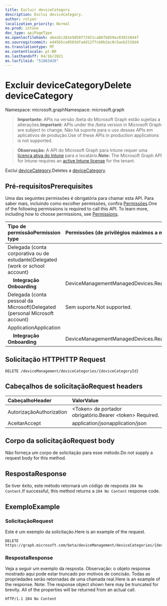 ```yaml
---
title: Excluir deviceCategory
description: Exclui deviceCategory.
author: rolyon
localization_priority: Normal
ms.prod: intune
doc_type: apiPageType
ms.openlocfilehash: abea5c281e9d50f72921ca807b859ac03022044f
ms.sourcegitcommit: ed45b5ce0583dfa4d12f7cb0b3ac0c5aeb2318d4
ms.translationtype: MT
ms.contentlocale: pt-BR
ms.lasthandoff: 04/16/2021
ms.locfileid: "51863426"
---
```

# <a name="delete-devicecategory"></a><span data-ttu-id="4391f-103">Excluir deviceCategory</span><span class="sxs-lookup"><span data-stu-id="4391f-103">Delete deviceCategory</span></span>

<span data-ttu-id="4391f-104">Namespace: microsoft.graph</span><span class="sxs-lookup"><span data-stu-id="4391f-104">Namespace: microsoft.graph</span></span>

> <span data-ttu-id="4391f-105">**Importante:** APIs na versão /beta do Microsoft Graph estão sujeitas a alterações.</span><span class="sxs-lookup"><span data-stu-id="4391f-105">**Important:** APIs under the /beta version in Microsoft Graph are subject to change.</span></span> <span data-ttu-id="4391f-106">Não há suporte para o uso dessas APIs em aplicativos de produção.</span><span class="sxs-lookup"><span data-stu-id="4391f-106">Use of these APIs in production applications is not supported.</span></span>

> <span data-ttu-id="4391f-107">**Observação:** A API do Microsoft Graph para Intune requer uma [licença ativa do Intune](https://go.microsoft.com/fwlink/?linkid=839381) para o locatário.</span><span class="sxs-lookup"><span data-stu-id="4391f-107">**Note:** The Microsoft Graph API for Intune requires an [active Intune license](https://go.microsoft.com/fwlink/?linkid=839381) for the tenant.</span></span>

<span data-ttu-id="4391f-108">Exclui [deviceCategory](../resources/intune-shared-devicecategory.md).</span><span class="sxs-lookup"><span data-stu-id="4391f-108">Deletes a [deviceCategory](../resources/intune-shared-devicecategory.md).</span></span>
## <a name="prerequisites"></a><span data-ttu-id="4391f-109">Pré-requisitos</span><span class="sxs-lookup"><span data-stu-id="4391f-109">Prerequisites</span></span>
<span data-ttu-id="4391f-p102">Uma das seguintes permissões é obrigatória para chamar esta API. Para saber mais, incluindo como escolher permissões, confira [Permissões](/graph/permissions-reference).</span><span class="sxs-lookup"><span data-stu-id="4391f-p102">One of the following permissions is required to call this API. To learn more, including how to choose permissions, see [Permissions](/graph/permissions-reference).</span></span>

|<span data-ttu-id="4391f-112">Tipo de permissão</span><span class="sxs-lookup"><span data-stu-id="4391f-112">Permission type</span></span>|<span data-ttu-id="4391f-113">Permissões (de privilégios máximos a mínimos)</span><span class="sxs-lookup"><span data-stu-id="4391f-113">Permissions (from most to least privileged)</span></span>|
|:---|:---|
|<span data-ttu-id="4391f-114">Delegada (conta corporativa ou de estudante)</span><span class="sxs-lookup"><span data-stu-id="4391f-114">Delegated (work or school account)</span></span>||
| <span data-ttu-id="4391f-115">&nbsp; &nbsp; **Integração**</span><span class="sxs-lookup"><span data-stu-id="4391f-115">&nbsp; &nbsp; **Onboarding**</span></span> | <span data-ttu-id="4391f-116">DeviceManagementManagedDevices.ReadWrite.All</span><span class="sxs-lookup"><span data-stu-id="4391f-116">DeviceManagementManagedDevices.ReadWrite.All</span></span>|
|<span data-ttu-id="4391f-117">Delegada (conta pessoal da Microsoft)</span><span class="sxs-lookup"><span data-stu-id="4391f-117">Delegated (personal Microsoft account)</span></span>|<span data-ttu-id="4391f-118">Sem suporte.</span><span class="sxs-lookup"><span data-stu-id="4391f-118">Not supported.</span></span>|
|<span data-ttu-id="4391f-119">Application</span><span class="sxs-lookup"><span data-stu-id="4391f-119">Application</span></span>||
| <span data-ttu-id="4391f-120">&nbsp; &nbsp; **Integração**</span><span class="sxs-lookup"><span data-stu-id="4391f-120">&nbsp; &nbsp; **Onboarding**</span></span> | <span data-ttu-id="4391f-121">DeviceManagementManagedDevices.ReadWrite.All</span><span class="sxs-lookup"><span data-stu-id="4391f-121">DeviceManagementManagedDevices.ReadWrite.All</span></span>|

## <a name="http-request"></a><span data-ttu-id="4391f-122">Solicitação HTTP</span><span class="sxs-lookup"><span data-stu-id="4391f-122">HTTP Request</span></span>
<!-- {
  "blockType": "ignored"
}
-->
``` http
DELETE /deviceManagement/deviceCategories/{deviceCategoryId}
```

## <a name="request-headers"></a><span data-ttu-id="4391f-123">Cabeçalhos de solicitação</span><span class="sxs-lookup"><span data-stu-id="4391f-123">Request headers</span></span>
|<span data-ttu-id="4391f-124">Cabeçalho</span><span class="sxs-lookup"><span data-stu-id="4391f-124">Header</span></span>|<span data-ttu-id="4391f-125">Valor</span><span class="sxs-lookup"><span data-stu-id="4391f-125">Value</span></span>|
|:---|:---|
|<span data-ttu-id="4391f-126">Autorização</span><span class="sxs-lookup"><span data-stu-id="4391f-126">Authorization</span></span>|<span data-ttu-id="4391f-127">&lt;Token&gt; de portador obrigatório.</span><span class="sxs-lookup"><span data-stu-id="4391f-127">Bearer &lt;token&gt; Required.</span></span>|
|<span data-ttu-id="4391f-128">Aceitar</span><span class="sxs-lookup"><span data-stu-id="4391f-128">Accept</span></span>|<span data-ttu-id="4391f-129">application/json</span><span class="sxs-lookup"><span data-stu-id="4391f-129">application/json</span></span>|

## <a name="request-body"></a><span data-ttu-id="4391f-130">Corpo da solicitação</span><span class="sxs-lookup"><span data-stu-id="4391f-130">Request body</span></span>
<span data-ttu-id="4391f-131">Não forneça um corpo de solicitação para esse método.</span><span class="sxs-lookup"><span data-stu-id="4391f-131">Do not supply a request body for this method.</span></span>

## <a name="response"></a><span data-ttu-id="4391f-132">Resposta</span><span class="sxs-lookup"><span data-stu-id="4391f-132">Response</span></span>
<span data-ttu-id="4391f-133">Se tiver êxito, este método retornará um código de resposta `204 No Content`.</span><span class="sxs-lookup"><span data-stu-id="4391f-133">If successful, this method returns a `204 No Content` response code.</span></span>

## <a name="example"></a><span data-ttu-id="4391f-134">Exemplo</span><span class="sxs-lookup"><span data-stu-id="4391f-134">Example</span></span>

### <a name="request"></a><span data-ttu-id="4391f-135">Solicitação</span><span class="sxs-lookup"><span data-stu-id="4391f-135">Request</span></span>

<span data-ttu-id="4391f-136">Este é um exemplo da solicitação.</span><span class="sxs-lookup"><span data-stu-id="4391f-136">Here is an example of the request.</span></span>

``` http
DELETE https://graph.microsoft.com/beta/deviceManagement/deviceCategories/{deviceCategoryId}
```

### <a name="response"></a><span data-ttu-id="4391f-137">Resposta</span><span class="sxs-lookup"><span data-stu-id="4391f-137">Response</span></span>

<span data-ttu-id="4391f-p103">Veja a seguir um exemplo da resposta. Observação: o objeto response mostrado aqui pode estar truncado por motivos de concisão. Todas as propriedades serão retornadas de uma chamada real.</span><span class="sxs-lookup"><span data-stu-id="4391f-p103">Here is an example of the response. Note: The response object shown here may be truncated for brevity. All of the properties will be returned from an actual call.</span></span>

``` http
HTTP/1.1 204 No Content
```










